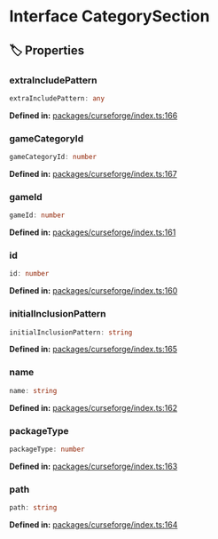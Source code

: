 # Interface CategorySection

## 🏷️ Properties

### extraIncludePattern <Badge type="info" text="optional" />

```ts
extraIncludePattern: any
```
<p style="font-size: 14px; color: var(--vp-c-text-2)">
<strong>Defined in:</strong> <a href="https://github.com/voxelum/minecraft-launcher-core-node/blob/master/packages/curseforge/index.ts#L166" target="_blank" rel="noreferrer">packages/curseforge/index.ts:166</a>
</p>


### gameCategoryId

```ts
gameCategoryId: number
```
<p style="font-size: 14px; color: var(--vp-c-text-2)">
<strong>Defined in:</strong> <a href="https://github.com/voxelum/minecraft-launcher-core-node/blob/master/packages/curseforge/index.ts#L167" target="_blank" rel="noreferrer">packages/curseforge/index.ts:167</a>
</p>


### gameId

```ts
gameId: number
```
<p style="font-size: 14px; color: var(--vp-c-text-2)">
<strong>Defined in:</strong> <a href="https://github.com/voxelum/minecraft-launcher-core-node/blob/master/packages/curseforge/index.ts#L161" target="_blank" rel="noreferrer">packages/curseforge/index.ts:161</a>
</p>


### id

```ts
id: number
```
<p style="font-size: 14px; color: var(--vp-c-text-2)">
<strong>Defined in:</strong> <a href="https://github.com/voxelum/minecraft-launcher-core-node/blob/master/packages/curseforge/index.ts#L160" target="_blank" rel="noreferrer">packages/curseforge/index.ts:160</a>
</p>


### initialInclusionPattern

```ts
initialInclusionPattern: string
```
<p style="font-size: 14px; color: var(--vp-c-text-2)">
<strong>Defined in:</strong> <a href="https://github.com/voxelum/minecraft-launcher-core-node/blob/master/packages/curseforge/index.ts#L165" target="_blank" rel="noreferrer">packages/curseforge/index.ts:165</a>
</p>


### name

```ts
name: string
```
<p style="font-size: 14px; color: var(--vp-c-text-2)">
<strong>Defined in:</strong> <a href="https://github.com/voxelum/minecraft-launcher-core-node/blob/master/packages/curseforge/index.ts#L162" target="_blank" rel="noreferrer">packages/curseforge/index.ts:162</a>
</p>


### packageType

```ts
packageType: number
```
<p style="font-size: 14px; color: var(--vp-c-text-2)">
<strong>Defined in:</strong> <a href="https://github.com/voxelum/minecraft-launcher-core-node/blob/master/packages/curseforge/index.ts#L163" target="_blank" rel="noreferrer">packages/curseforge/index.ts:163</a>
</p>


### path

```ts
path: string
```
<p style="font-size: 14px; color: var(--vp-c-text-2)">
<strong>Defined in:</strong> <a href="https://github.com/voxelum/minecraft-launcher-core-node/blob/master/packages/curseforge/index.ts#L164" target="_blank" rel="noreferrer">packages/curseforge/index.ts:164</a>
</p>


